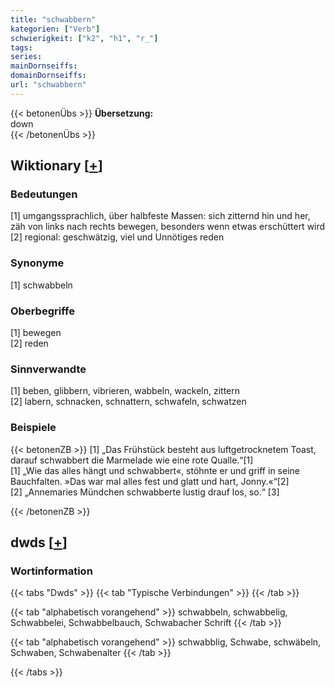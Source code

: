 ```yaml
---
title: "schwabbern"
kategorien: ["Verb"]
schwierigkeit: ["k2", "h1", "r_"]
tags:
series:
mainDornseiffs:
domainDornseiffs:
url: "schwabbern"
---
```


{{< betonenÜbs >}}
**Übersetzung:**  
down  
{{< /betonenÜbs >}}

## Wiktionary [[+](https://de.wiktionary.org/wiki/schwabbern)]

### Bedeutungen
[1] umgangssprachlich, über halbfeste Massen: sich zitternd hin und her, zäh von links nach rechts bewegen, besonders wenn etwas erschüttert wird  
[2] regional: geschwätzig, viel und Unnötiges reden  

### Synonyme
[1] schwabbeln  

### Oberbegriffe
[1] bewegen  
[2] reden  

### Sinnverwandte
[1] beben, glibbern, vibrieren, wabbeln, wackeln, zittern  
[2] labern, schnacken, schnattern, schwafeln, schwatzen  

### Beispiele
{{< betonenZB >}}
[1] „Das Frühstück besteht aus luftgetrocknetem Toast, darauf schwabbert die Marmelade wie eine rote Qualle.“[1]  
[1] „Wie das alles hängt und schwabbert«, stöhnte er und griff in seine Bauchfalten. »Das war mal alles fest und glatt und hart, Jonny.«“[2]  
[2] „Annemaries Mündchen schwabberte lustig drauf los, so.“ [3]  

{{< /betonenZB >}}


## dwds [[+](https://www.dwds.de/wb/schwabbern)]

### Wortinformation
{{< tabs "Dwds" >}}
{{< tab "Typische Verbindungen" >}}
{{< /tab >}}

{{< tab "alphabetisch vorangehend" >}}
schwabbeln, schwabbelig, Schwabbelei, Schwabbelbauch, Schwabacher Schrift
{{< /tab >}}

{{< tab "alphabetisch vorangehend" >}}
schwabblig, Schwabe, schwäbeln, Schwaben, Schwabenalter
{{< /tab >}}

{{< /tabs >}}

